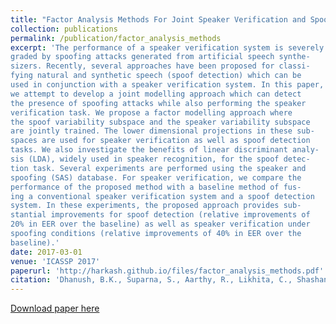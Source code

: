 ```yaml
---
title: "Factor Analysis Methods For Joint Speaker Verification and Spoof Detection"
collection: publications
permalink: /publication/factor_analysis_methods
excerpt: 'The performance of a speaker verification system is severely de-
graded by spoofing attacks generated from artificial speech synthe-
sizers. Recently, several approaches have been proposed for classi-
fying natural and synthetic speech (spoof detection) which can be
used in conjunction with a speaker verification system. In this paper,
we attempt to develop a joint modelling approach which can detect
the presence of spoofing attacks while also performing the speaker
verification task. We propose a factor modelling approach where
the spoof variability subspace and the speaker variability subspace
are jointly trained. The lower dimensional projections in these sub-
spaces are used for speaker verification as well as spoof detection
tasks. We also investigate the benefits of linear discriminant analy-
sis (LDA), widely used in speaker recognition, for the spoof detec-
tion task. Several experiments are performed using the speaker and
spoofing (SAS) database. For speaker verification, we compare the
performance of the proposed method with a baseline method of fus-
ing a conventional speaker verification system and a spoof detection
system. In these experiments, the proposed approach provides sub-
stantial improvements for spoof detection (relative improvements of
20% in EER over the baseline) as well as speaker verification under
spoofing conditions (relative improvements of 40% in EER over the
baseline).'
date: 2017-03-01
venue: 'ICASSP 2017'
paperurl: 'http://harkash.github.io/files/factor_analysis_methods.pdf'
citation: 'Dhanush, B.K., Suparna, S., Aarthy, R., Likhita, C., Shashank, D., **Harish, H.** and Ganapathy, S., 2017, March. Factor analysis methods for joint speaker verification and spoof detection. In Acoustics, Speech and Signal Processing (ICASSP), 2017 IEEE International Conference on (pp. 5385-5389). IEEE.'
---
```


[Download paper here](paperurl: 'http://harkash.github.io/files/factor_analysis_methods.pdf')